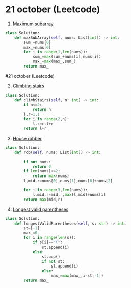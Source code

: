 # 21 october (Leetcode)


1. [Maximum subarray](https://leetcode.com/problems/maximum-subarray/)

```python
class Solution:
    def maxSubArray(self, nums: List[int]) -> int:
        sum_=nums[0]
        max_=nums[0]
        for i in range(1,len(nums)):
            sum_=max(sum_+nums[i],nums[i])
            max_=max(max_,sum_)
        return max_
```
#21 october (Leetcode)

2. [Climbing stairs](https://leetcode.com/problems/climbing-stairs/)

```python
class Solution:
    def climbStairs(self, n: int) -> int:
        if n<=2:
            return n
        l,r=1,1
        for i in range(2,n):
            l,r=r,l+r
        return l+r
```

3. [House robber](https://leetcode.com/problems/house-robber/)

```python
class Solution:
    def rob(self, nums: List[int]) -> int:

        if not nums:
            return 0
        if len(nums)<=2:
            return max(nums)
        l,mid,r=nums[0],nums[1],nums[0]+nums[2]

        for i in range(3,len(nums)):
            l,mid,r=mid,r,max(l,mid)+nums[i]
        return max(mid,r)
```

4. [Longest valid parentheses](https://leetcode.com/problems/longest-valid-parentheses/)

```python
class Solution:
    def longestValidParentheses(self, s: str) -> int:
        st=[-1]
        max_=0
        for i in range(len(s)):
            if s[i]=="(":
                st.append(i)
            else:
                st.pop()
                if not st:
                    st.append(i)
                else:
                    max_=max(max_,i-st[-1])
        return max_
```
